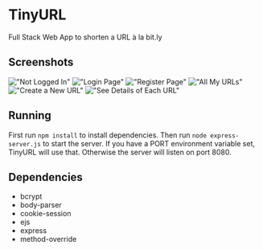 # TinyURL
Full Stack Web App to shorten a URL à la bit.ly

## Screenshots
!["Not Logged In"](https://github.com/JohnTheScout/TinyURL/blob/master/screenshots/notLoggedIn.png)
!["Login Page"](https://github.com/JohnTheScout/TinyURL/blob/master/screenshots/loginPage.png)
!["Register Page"](https://github.com/JohnTheScout/TinyURL/blob/master/screenshots/registerPage.png)
!["All My URLs"](https://github.com/JohnTheScout/TinyURL/blob/master/screenshots/URLsPage.png)
!["Create a New URL"](https://github.com/JohnTheScout/TinyURL/blob/master/screenshots/URLsNew.png)
!["See Details of Each URL"](https://github.com/JohnTheScout/TinyURL/blob/master/screenshots/URLsDetail.png)

## Running
First run `npm install` to install dependencies. Then run `node express-server.js` to start the server. If you have a PORT environment variable set, TinyURL will use that. Otherwise the server will listen on port 8080. 

## Dependencies
- bcrypt
- body-parser
- cookie-session
- ejs
- express
- method-override
